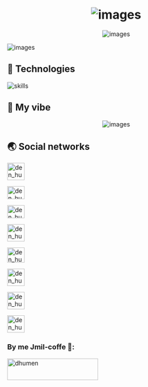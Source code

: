 <h1 align='center'>
    <img src='https://github.com/plinom/plinom/blob/main/README/titles.gif' alt='images'>
</h1>

<p align='center'>
    <img src='https://github.com/plinom/plinom/blob/main/README/Group%202.png' alt='images'>
</p>

<img src='https://github.com/plinom/plinom/blob/main/README/gipss.gif' alt='images'>

## 🔧 ****Technologies****

![skills](https://skillicons.dev/icons?i=html,css,sass,php,wordpress,nodejs,vue,react,mysql,py,vim,git,figma,bash,jquery)

## 🤌 ****My vibe****

<p align='center'>
    <img src='https://github.com/plinom/plinom/blob/main/README/Group%203.png' alt='images'>
</p>

## 🌏 ****Social networks****

<a href="https://telegram.me/maxonchicks" target="blank"><img align="center" src="https://github.com/plinom/plinom/blob/main/README/telegram.png" alt="den_humen" height="40" width="40" /></a>

<a href="https://discordapp.com/users/7502" target="blank"><img align="center" src="https://github.com/plinom/plinom/blob/main/README/discord.png" alt="den_humen" height="30" width="40" /></a>

<a href="https://instagram.com/maxondev" target="blank"><img align="center" src="https://raw.githubusercontent.com/rahuldkjain/github-profile-readme-generator/master/src/images/icons/Social/instagram.svg" alt="den_humen" height="30" width="40" /></a>

<a href="https://www.buymeacoffee.com/MaxonDev" target="blank"><img align="center" src="https://github.com/plinom/plinom/blob/main/README/bymeacoffe.png" alt="den_humen" height="40" width="40" /></a>

<a href="https://twitter.com/maxondevelop" target="blank"><img align="center" src="https://github.com/plinom/plinom/blob/main/README/twitter.webp" alt="den_humen" height="35" width="40" /></a>

<a href="https://www.poliigon.com/account?tab=dashboard" target="blank"><img align="center" src="https://github.com/plinom/plinom/blob/main/README/poligon.png" alt="den_humen" height="40" width="40" /></a>

<a href="https://www.linkedin.com/in/максим-куценко-7225ab269/" target="blank"><img align="center" src="https://github.com/plinom/plinom/blob/main/README/linkedin.png" alt="den_humen" height="40" width="40" /></a>

<a href="https://github.com/plinom" target="blank"><img align="center" src="https://github.com/plinom/plinom/blob/main/README/github.png" alt="den_humen" height="40" width="40" /></a>

<h3 align="left">By me Jmil-coffe 💞:</h3>
<p>
    <a href="https://www.buymeacoffee.com/MaxonDev">
        <img align="left" src="https://cdn.buymeacoffee.com/buttons/v2/default-yellow.png" height="50" width="210" alt="dhumen" />
    </a>
</p><br><br>
